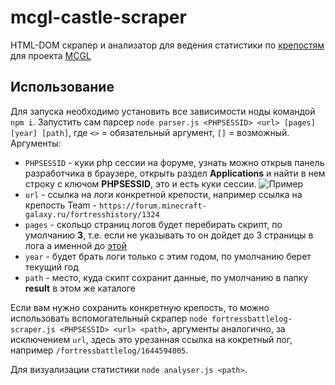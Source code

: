 # mcgl-castle-scraper
HTML-DOM скрапер и анализатор для ведения статистики по [крепостям](https://forum.minecraft-galaxy.ru/fortress/) для проекта [MCGL](https://minecraft-galaxy.ru/)  

## Использование
Для запуска необходимо установить все зависимости ноды командой `npm i`. Запустить сам парсер `node parser.js <PHPSESSID> <url> [pages] [year] [path]`, где `<>` = обязательный аргумент, `[]` = возможный. 
Аргументы:
 - `PHPSESSID` - куки php сессии на форуме, узнать можно открыв панель разработчика в браузере, открыть раздел **Applications** и найти в нем строку с ключом **PHPSESSID**, это и есть куки сессии. ![Пример](https://i.imgur.com/uYjRiNv.png) 
 - `url` - ссылка на логи конкретной крепости, например ссылка на крепость Team - `https://forum.minecraft-galaxy.ru/fortresshistory/1324`
 - `pages` - скольцо страниц логов будет перебирать скрипт, по умолчанию **3**, т.е. если не указывать то он дойдет до 3 страницы в лога а именной до [этой](https://forum.minecraft-galaxy.ru/fortresshistory/1324/2) 
 - `year` - будет брать логи только с этим годом, по умолчанию берет текущий год
 - `path` - место, куда скипт сохранит данные, по умолчанию в папку **result** в этом же каталоге 
 
Если вам нужно сохранить конкретную крепость, то можно использовать вспомогательный скрапер `node fortressbattlelog-scraper.js <PHPSESSID> <url> <path>`, аргументы аналогично, за исключением `url`, здесь это урезанная ссылка на кокретный лог, например `/fortressbattlelog/1644594005`.

Для визуализации статистики `node analyser.js <path>`.
